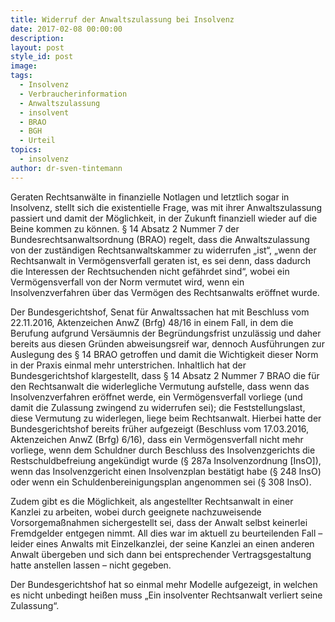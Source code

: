 ```yaml
---
title: Widerruf der Anwaltszulassung bei Insolvenz
date: 2017-02-08 00:00:00
description:
layout: post
style_id: post
image:
tags:
  - Insolvenz
  - Verbraucherinformation
  - Anwaltszulassung
  - insolvent
  - BRAO
  - BGH
  - Urteil
topics:
  - insolvenz
author: dr-sven-tintemann
---
```

Geraten Rechtsanwälte in finanzielle Notlagen und letztlich sogar in Insolvenz, stellt sich die existentielle Frage, was mit ihrer Anwaltszulassung passiert und damit der Möglichkeit, in der Zukunft finanziell wieder auf die Beine kommen zu können. § 14 Absatz 2 Nummer 7 der Bundesrechtsanwaltsordnung (BRAO) regelt, dass die Anwaltszulassung von der zuständigen Rechtsanwaltskammer zu widerrufen „ist“, „wenn der Rechtsanwalt in Vermögensverfall geraten ist, es sei denn, dass dadurch die Interessen der Rechtsuchenden nicht gefährdet sind“, wobei ein Vermögensverfall von der Norm vermutet wird, wenn ein Insolvenzverfahren über das Vermögen des Rechtsanwalts eröffnet wurde.

Der Bundesgerichtshof, Senat für Anwaltssachen hat mit Beschluss vom 22.11.2016, Aktenzeichen AnwZ (Brfg) 48/16 in einem Fall, in dem die Berufung aufgrund Versäumnis der Begründungsfrist unzulässig und daher bereits aus diesen Gründen abweisungsreif war, dennoch Ausführungen zur Auslegung des § 14 BRAO getroffen und damit die Wichtigkeit dieser Norm in der Praxis einmal mehr unterstrichen. Inhaltlich hat der Bundesgerichtshof klargestellt, dass § 14 Absatz 2 Nummer 7 BRAO die für den Rechtsanwalt die widerlegliche Vermutung aufstelle, dass wenn das Insolvenzverfahren eröffnet werde, ein Vermögensverfall vorliege (und damit die Zulassung zwingend zu widerrufen sei); die Feststellungslast, diese Vermutung zu widerlegen, liege beim Rechtsanwalt. Hierbei hatte der Bundesgerichtshof bereits früher aufgezeigt (Beschluss vom 17.03.2016, Aktenzeichen AnwZ (Brfg) 6/16), dass ein Vermögensverfall nicht mehr vorliege, wenn dem Schuldner durch Beschluss des Insolvenzgerichts die Restschuldbefreiung angekündigt wurde (§ 287a Insolvenzordnung \[InsO\]), wenn das Insolvenzgericht einen Insolvenzplan bestätigt habe (§ 248 InsO) oder wenn ein Schuldenbereinigungsplan angenommen sei (§ 308 InsO).

Zudem gibt es die Möglichkeit, als angestellter Rechtsanwalt in einer Kanzlei zu arbeiten, wobei durch geeignete nachzuweisende Vorsorgemaßnahmen sichergestellt sei, dass der Anwalt selbst keinerlei Fremdgelder entgegen nimmt. All dies war im aktuell zu beurteilenden Fall – leider eines Anwalts mit Einzelkanzlei, der seine Kanzlei an einen anderen Anwalt übergeben und sich dann bei entsprechender Vertragsgestaltung hatte anstellen lassen – nicht gegeben.

Der Bundesgerichtshof hat so einmal mehr Modelle aufgezeigt, in welchen es nicht unbedingt heißen muss „Ein insolventer Rechtsanwalt verliert seine Zulassung“.